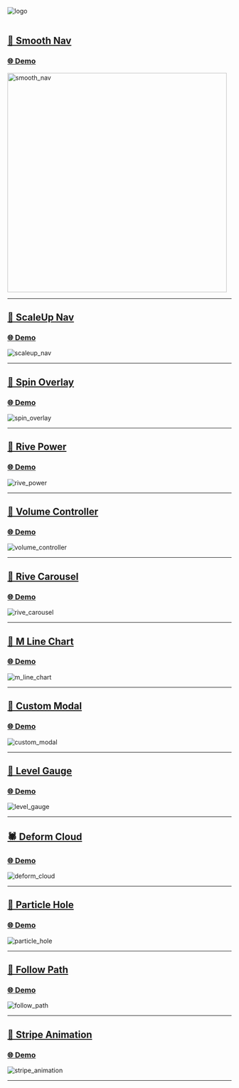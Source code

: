 ![logo](https://github.com/shogoisaji/ui_playground_134/assets/131496728/63855b5a-b817-489a-ab70-86ab391f5419)
<br/>
<br/>

## [🐫 Smooth Nav](https://github.com/shogoisaji/ui_playground_134/blob/main/lib/pages/smooth_nav/smooth_nav_example.dart)

### [🌐 Demo](https://shogoisaji.github.io/ui_playground_134/#/smooth_nav)

<img width="493" alt="smooth_nav" src="https://github.com/shogoisaji/ui_playground_134/assets/131496728/91f4d8d0-9842-416c-99cb-59fb9883c7e3">

---

## [🐫 ScaleUp Nav](https://github.com/shogoisaji/ui_playground_134/blob/main/lib/pages/scaleup_nav/scaleup_nav_example.dart)

### [🌐 Demo](https://shogoisaji.github.io/ui_playground_134/#/scaleup_nav)

![scaleup_nav](https://github.com/shogoisaji/ui_playground_134/assets/131496728/a95e1f00-d3f9-4745-9cfd-642fa86ad6c4)

---

## [🐓 Spin Overlay](https://github.com/shogoisaji/ui_playground_134/blob/main/lib/pages/spin_overlay/spin_overlay_example.dart)

### [🌐 Demo](https://shogoisaji.github.io/ui_playground_134/#/spin_overlay)

![spin_overlay](https://github.com/shogoisaji/ui_playground_134/assets/131496728/9b7b4219-0974-4d06-a668-758d9b69e94e)

---

## [🦭 Rive Power](https://github.com/shogoisaji/ui_playground_134/blob/main/lib/pages/rive_power/rive_power_example.dart)

### [🌐 Demo](https://shogoisaji.github.io/ui_playground_134/#/rive_power)

![rive_power](https://github.com/shogoisaji/ui_playground_134/assets/131496728/ba64a2a6-39c9-49e5-9cda-3ad2ffcc927a)

---

## [🐡 Volume Controller](https://github.com/shogoisaji/ui_playground_134/blob/main/lib/pages/volume_controller/volume_controller_example.dart)

### [🌐 Demo](https://shogoisaji.github.io/ui_playground_134/#/volume_controller)

![volume_controller](https://github.com/shogoisaji/ui_playground_134/assets/131496728/e9f7fb93-6276-445d-bb55-df91e262afce)

---

## [🦓 Rive Carousel](https://github.com/shogoisaji/ui_playground_134/blob/main/lib/pages/rive_carousel/rive_carousel_example.dart)

### [🌐 Demo](https://shogoisaji.github.io/ui_playground_134/#/rive_carousel)

![rive_carousel](https://github.com/shogoisaji/ui_playground_134/assets/131496728/8837baef-a519-44d6-adc4-0e150fef5f6d)

---

## [🦅 M Line Chart](https://github.com/shogoisaji/ui_playground_134/blob/main/lib/pages/m_line_chart/m_line_chart_example.dart)

### [🌐 Demo](https://shogoisaji.github.io/ui_playground_134/#/m_line_chart)

![m_line_chart](https://github.com/shogoisaji/ui_playground_134/assets/131496728/172ee38d-5a51-43bf-aa8e-f25687b72c35)

---

## [🦚 Custom Modal](https://github.com/shogoisaji/ui_playground_134/blob/main/lib/pages/custom_modal/custom_modal_example.dart)

### [🌐 Demo](https://shogoisaji.github.io/ui_playground_134/#/custom_modal)

![custom_modal](https://github.com/shogoisaji/ui_playground_134/assets/131496728/cf37a17c-46bc-447a-9ff7-aa2a462eb71f)

---

## [🦘 Level Gauge](https://github.com/shogoisaji/ui_playground_134/blob/main/lib/pages/level_gauge/level_gauge_example.dart)

### [🌐 Demo](https://shogoisaji.github.io/ui_playground_134/#/level_gauge)

![level_gauge](https://github.com/shogoisaji/ui_playground_134/assets/131496728/7b59d695-6e8f-4d19-88c0-31af151dd604)

---

## [🕷️ Deform Cloud](https://github.com/shogoisaji/ui_playground_134/blob/main/lib/pages/deform_cloud/deform_cloud_example.dart)

### [🌐 Demo](https://shogoisaji.github.io/ui_playground_134/#/deform_cloud)

![deform_cloud](https://github.com/shogoisaji/ui_playground_134/assets/131496728/de445c2d-5f49-4bbc-8eda-a1c250134d38)

---

## [🐌 Particle Hole](https://github.com/shogoisaji/ui_playground_134/blob/main/lib/pages/particle_hole/particle_hole_expample.dart)

### [🌐 Demo](https://shogoisaji.github.io/ui_playground_134/#/particle_hole)

![particle_hole](https://github.com/shogoisaji/ui_playground_134/assets/131496728/41a00196-f1d8-4259-a670-9c3037f24389)

---

## [🐍 Follow Path](https://github.com/shogoisaji/ui_playground_134/blob/main/lib/pages/follow_path/follow_path_example.dart)

### [🌐 Demo](https://shogoisaji.github.io/ui_playground_134/#/follow_path)

![follow_path](https://github.com/shogoisaji/ui_playground_134/assets/131496728/51a9d003-2fe9-4c17-8581-07e5508c0771)

---

## [🦐 Stripe Animation](https://github.com/shogoisaji/ui_playground_134/blob/main/lib/pages/stripe_animation/stripe_animation_example.dart)

### [🌐 Demo](https://shogoisaji.github.io/ui_playground_134/#/stripe_animation)

![stripe_animation](https://github.com/shogoisaji/ui_playground_134/assets/131496728/0134f763-9df7-44c3-806e-640fde5d5979)

---
